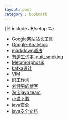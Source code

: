 ```yaml
---
layout: post
category : bookmark
---
```

{% include JB/setup %}

+ [Google网站站长工具](https://www.google.com/webmasters/tools/home)
+ [Google-Analytics](https://www.google.com/analytics)
+ [markdown语法](http://wowubuntu.com/markdown)
+ [有道生词本-quit_smoking](http://dict.youdao.com/wordbook/wordlist?keyfrom=dict.entry)
+ [Metamorphosis](https://github.com/killme2008/Metamorphosis)
+ [kafka设计](http://www.oschina.net/translate/kafka-design)
+ [VIM](http://linux.vbird.org/linux_basic/0310vi.php)
+ [码工作坊](http://www.khotyn.com/)
+ [刘健男的博客](http://blog.sina.com.cn/liujiannan2010)
+ [淘宝java team](http://jm.taobao.org/)
+ [小说下载](http://www.8620.net/)
+ [java安全](http://www.infoq.com/cn/articles/cf-java-security)
+ [java安全文档](http://docs.oracle.com/javase/6/docs/technotes/guides/security/)

<!--more-->
